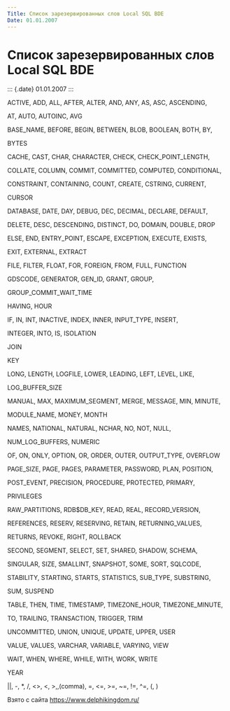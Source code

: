 ```yaml
---
Title: Cписок зарезервированных слов Local SQL BDE
Date: 01.01.2007
---
```



Cписок зарезервированных слов Local SQL BDE
===========================================

::: {.date}
01.01.2007
:::

ACTIVE, ADD, ALL, AFTER, ALTER, AND, ANY, AS, ASC, ASCENDING,

AT, AUTO, AUTOINC, AVG

BASE\_NAME, BEFORE, BEGIN, BETWEEN, BLOB, BOOLEAN, BOTH, BY,

BYTES

CACHE, CAST, CHAR, CHARACTER, CHECK, CHECK\_POINT\_LENGTH,

COLLATE, COLUMN, COMMIT, COMMITTED, COMPUTED, CONDITIONAL,

CONSTRAINT, CONTAINING, COUNT, CREATE, CSTRING, CURRENT,

CURSOR

DATABASE, DATE, DAY, DEBUG, DEC, DECIMAL, DECLARE, DEFAULT,

DELETE, DESC, DESCENDING, DISTINCT, DO, DOMAIN, DOUBLE, DROP

ELSE, END, ENTRY\_POINT, ESCAPE, EXCEPTION, EXECUTE, EXISTS,

EXIT, EXTERNAL, EXTRACT

FILE, FILTER, FLOAT, FOR, FOREIGN, FROM, FULL, FUNCTION

GDSCODE, GENERATOR, GEN\_ID, GRANT, GROUP,

GROUP\_COMMIT\_WAIT\_TIME

HAVING, HOUR

IF, IN, INT, INACTIVE, INDEX, INNER, INPUT\_TYPE, INSERT,

INTEGER, INTO, IS, ISOLATION

JOIN

KEY

LONG, LENGTH, LOGFILE, LOWER, LEADING, LEFT, LEVEL, LIKE,

LOG\_BUFFER\_SIZE

MANUAL, MAX, MAXIMUM\_SEGMENT, MERGE, MESSAGE, MIN, MINUTE,

MODULE\_NAME, MONEY, MONTH

NAMES, NATIONAL, NATURAL, NCHAR, NO, NOT, NULL,

NUM\_LOG\_BUFFERS, NUMERIC

OF, ON, ONLY, OPTION, OR, ORDER, OUTER, OUTPUT\_TYPE, OVERFLOW

PAGE\_SIZE, PAGE, PAGES, PARAMETER, PASSWORD, PLAN, POSITION,

POST\_EVENT, PRECISION, PROCEDURE, PROTECTED, PRIMARY,

PRIVILEGES

RAW\_PARTITIONS, RDB$DB\_KEY, READ, REAL, RECORD\_VERSION,

REFERENCES, RESERV, RESERVING, RETAIN, RETURNING\_VALUES,

RETURNS, REVOKE, RIGHT, ROLLBACK

SECOND, SEGMENT, SELECT, SET, SHARED, SHADOW, SCHEMA,

SINGULAR, SIZE, SMALLINT, SNAPSHOT, SOME, SORT, SQLCODE,

STABILITY, STARTING, STARTS, STATISTICS, SUB\_TYPE, SUBSTRING,

SUM, SUSPEND

TABLE, THEN, TIME, TIMESTAMP, TIMEZONE\_HOUR, TIMEZONE\_MINUTE,

TO, TRAILING, TRANSACTION, TRIGGER, TRIM

UNCOMMITTED, UNION, UNIQUE, UPDATE, UPPER, USER

VALUE, VALUES, VARCHAR, VARIABLE, VARYING, VIEW

WAIT, WHEN, WHERE, WHILE, WITH, WORK, WRITE

YEAR

\|\|, -, *, /, \<\>, \<, \>,,(comma), =, \<=, \>=, \~=, !=, \^=, (, )

Взято с сайта <https://www.delphikingdom.ru/>
